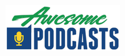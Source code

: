 <img align="center" src="https://raw.githubusercontent.com/ogilvieira/awesome-podcasts-br/2.0.0/brand_files/brand_medium.png" alt="Awesome Podcasts BR">
